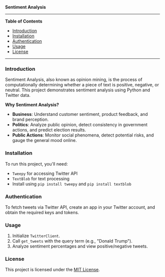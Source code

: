 **Sentiment Analysis**

---

**Table of Contents**
- [Introduction](#introduction)
- [Installation](#installation)
- [Authentication](#authentication)
- [Usage](#usage)
- [License](#license)

---

### Introduction

Sentiment Analysis, also known as opinion mining, is the process of computationally determining whether a piece of text is positive, negative, or neutral. This project demonstrates sentiment analysis using Python and Twitter data.

**Why Sentiment Analysis?**

- **Business**: Understand customer sentiment, product feedback, and brand perception.
- **Politics**: Analyze public opinion, detect consistency in government actions, and predict election results.
- **Public Actions**: Monitor social phenomena, detect potential risks, and gauge the general mood online.

### Installation

To run this project, you'll need:
- `Tweepy` for accessing Twitter API
- `TextBlob` for text processing
- Install using `pip install tweepy` and `pip install textblob`

### Authentication

To fetch tweets via Twitter API, create an app in your Twitter account, and obtain the required keys and tokens.

### Usage

1. Initialize `TwitterClient`.
2. Call `get_tweets` with the query term (e.g., "Donald Trump").
3. Analyze sentiment percentages and view positive/negative tweets.


### License

This project is licensed under the [MIT License](LICENSE).
